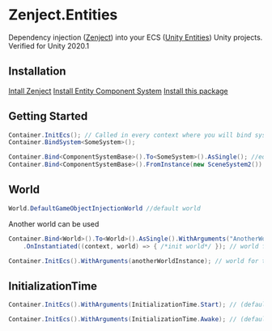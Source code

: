 # Zenject.Entities
Dependency injection ([Zenject](https://github.com/modesttree/zenject)) into your ECS  ([Unity Entities](https://docs.unity3d.com/Packages/com.unity.entities@0.17/manual/index.html)) Unity projects.
Verified for Unity 2020.1

  ## Installation

[Intall Zenject](https://github.com/modesttree/Zenject#installation)
[Install Entity Component System](https://docs.unity3d.com/Packages/com.unity.entities@0.17/manual/install_setup.html?q=install)
[Install this package](https://docs.unity3d.com/Manual/upm-ui-giturl.html)
## Getting Started

```csharp
Container.InitEcs(); // Called in every context where you will bind systems
Container.BindSystem<SomeSystem>();
```

```csharp
Container.Bind<ComponentSystemBase>().To<SomeSystem>().AsSingle(); //equels Container.BindSystem<SomeSystem>()
Container.Bind<ComponentSystemBase>().FromInstance(new SceneSystem2()).AsSingle();
```
## World
```csharp
World.DefaultGameObjectInjectionWorld //default world
```
Another world can be used
```csharp
Container.Bind<World>().To<World>().AsSingle().WithArguments("AnotherWorld", WorldFlags.Game)  
    .OnInstantiated((context, world) => { /*init world*/ }); // world for this and all children contexts
```
```csharp
Container.InitEcs().WithArguments(anotherWorldInstance); // world for this contexts
```
## InitializationTime
```csharp
Container.InitEcs().WithArguments(InitializationTime.Start); // (default) systems will be created on context.Start()
```
```csharp
Container.InitEcs().WithArguments(InitializationTime.Awake); // (default) systems will be created on context.Awake()
